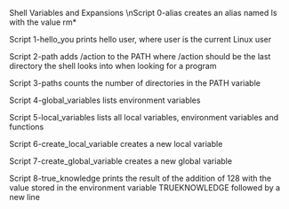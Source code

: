 Shell Variables and Expansions
\nScript 0-alias creates an alias named ls with the value rm*

Script 1-hello_you prints hello user, where user is the current Linux user

Script 2-path adds /action to the PATH where /action should be the last directory the shell looks into when looking for a program

Script 3-paths counts the number of directories in the PATH variable

Script 4-global_variables lists environment variables

Script 5-local_variables lists all local variables, environment variables and functions

Script 6-create_local_variable creates a new local variable

Script 7-create_global_variable creates a new global variable

Script 8-true_knowledge prints the result of the addition of 128 with the value stored in the environment variable TRUEKNOWLEDGE followed by a new line
